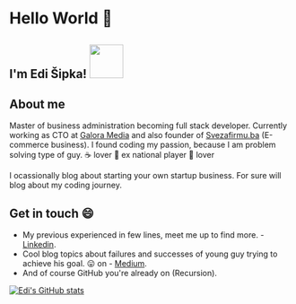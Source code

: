 # Hello World :wave: 
<h2>I'm Edi Šipka! <img src="https://media.giphy.com/media/fwbZnTftCXVocKzfxR/giphy.gif" width="60"></h2>

## About me

Master of business administration becoming full stack developer. Currently working as CTO at [Galora Media](https://www.galoramedia.com/) and also founder of [Svezafirmu.ba](https://svezafirmu.ba/) (E-commerce business). I found coding my passion, because I am problem solving type of guy. 
:coffee: lover
🏀 ex national player
🐶 lover


I ocassionally blog about starting your own startup business. For sure will blog about my coding journey.  



## Get in touch 😄

- My previous experienced in few lines, meet me up to find more. - [Linkedin](https://www.linkedin.com/in/edi-%C5%A1ipka-5b681b202/).
- Cool blog topics about failures and successes of young guy trying to achieve his goal.
 :stuck_out_tongue: on - [Medium](https://medium.com/@edisipka).
- And of course GitHub you're already on (Recursion).
<!---
edi-sipka/edi-sipka is a ✨ special ✨ repository because its `README.md` (this file) appears on your GitHub profile.
You can click the Preview link to take a look at your changes.
--->

[![Edi's GitHub stats](https://github-readme-stats.vercel.app/api?username=edi-sipka)](https://github.com/edi-sipka/github-readme-stats)
